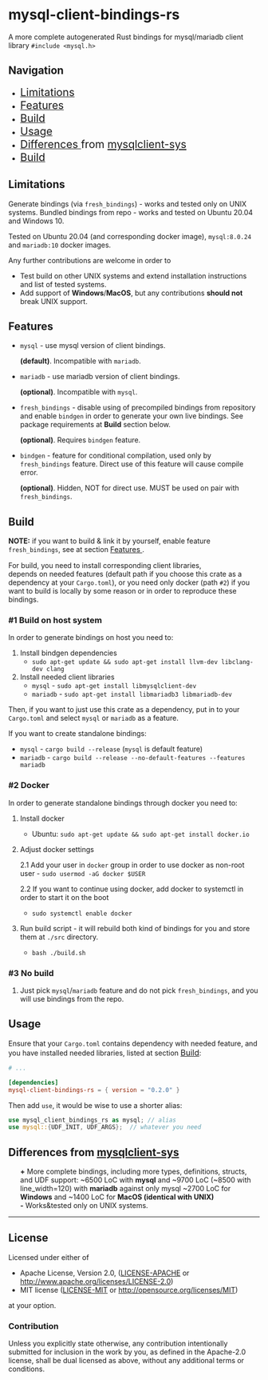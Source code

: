 # mysql-client-bindings-rs

A more complete autogenerated Rust bindings for mysql/mariadb client library `#include <mysql.h>`

## Navigation

<ul>
    <li><a href="#limitations" > <span style="font-size: 16pt"> Limitations </span> </a> </li> 
    <li> <a href="#features" > <span style="font-size: 16pt"> Features </span> </a> </li> 
    <li> <a href="#build" > <span style="font-size: 16pt"> Build </span> </a> </li> 
    <li> <a href="#usage" > <span style="font-size: 16pt"> Usage </span> </a> </li> 
    <li> 
        <a href="#differences" ><span style="font-size: 16pt"> Differences </span> </a> 
        <span style="font-size: 16pt"> from </span> 
        <span style="font-size: 16pt"> <a href="https://github.com/sgrif/mysqlclient-sys"> mysqlclient-sys </a></span>
    </li> 
    <li> <a href="#license" > <span style="font-size: 16pt"> Build </span> </a> </li> 

</ul>

## Limitations

Generate bindings (via `fresh_bindings`) - works and tested only on UNIX systems.
Bundled bindings from repo - works and tested on Ubuntu 20.04 and Windows 10.

Tested on Ubuntu 20.04 (and corresponding docker image), `mysql:8.0.24` and `mariadb:10` docker images.

Any further contributions are welcome in order to

- Test build on other UNIX systems and extend installation instructions and list of tested systems.
- Add support of **Windows**/**MacOS**, but any contributions **should not** break UNIX support.

## Features

- `mysql` - use mysql version of client bindings.
  
    **(default)**. Incompatible with `mariadb`.

- `mariadb` - use mariadb version of client bindings. 
  
    **(optional)**. Incompatible with `mysql`.

- `fresh_bindings` - disable using of precompiled bindings from repository and enable `bindgen` 
  in order to generate your own live bindings. See package requirements at **Build** section below.

    **(optional)**. Requires `bindgen` feature.

- `bindgen` - feature for conditional compilation, used only by `fresh_bindings` feature. 
  Direct use of this feature will cause compile error.
  
    **(optional)**. Hidden, NOT for direct use. MUST be used on pair with `fresh_bindings`.

## Build

**NOTE:** if you want to build & link it by yourself, enable feature `fresh_bindings`, 
see at section <a href="#features" > <span style="font-size: 11pt"> Features </span> </a>.

For build, you need to install corresponding client libraries,  
depends on needed features (default path if you choose this crate as a dependency at your `Cargo.toml`), 
or you need only docker (path `#2`) 
if you want to build is locally by some reason or in order to reproduce these bindings.


### #1 Build on host system

In order to generate bindings on host you need to:

1. Install bindgen dependencies
   - `sudo apt-get update && sudo apt-get install llvm-dev libclang-dev clang`
2. Install needed client libraries
   - `mysql` - `sudo apt-get install libmysqlclient-dev`
   - `mariadb` - `sudo apt-get install libmariadb3 libmariadb-dev`

Then, if you want to just use this crate as a dependency, put in to your `Cargo.toml` and select `mysql` or `mariadb`
as a feature.

If you want to create standalone bindings:
   - `mysql` - `cargo build --release` (`mysql` is default feature)
   - `mariadb` - `cargo build --release --no-default-features --features mariadb`

### #2 Docker

In order to generate standalone bindings through docker you need to:

1. Install docker
    - Ubuntu: `sudo apt-get update && sudo apt-get install docker.io`
2. Adjust docker settings

   2.1 Add your user in `docker` group in order to use docker as non-root user - `sudo usermod -aG docker $USER`

   2.2 If you want to continue using docker, add docker to systemctl in order to start it on the boot
   - `sudo systemctl enable docker`

3. Run build script - it will rebuild both kind of bindings for you and store them at `./src` directory.
    - `bash ./build.sh`

### #3 No build

1. Just pick `mysql`/`mariadb` feature and do not pick `fresh_bindings`, and you will use bindings from the repo.

## Usage 

Ensure that your `Cargo.toml` contains dependency with needed feature, and you have installed needed libraries, 
listed at section <a href="#build" > <span style="font-size: 12pt"> Build</span></a>:
```toml
# ...

[dependencies]
mysql-client-bindings-rs = { version = "0.2.0" }
```

Then add `use`,  it would be wise to use a shorter alias:
```rust
use mysql_client_bindings_rs as mysql; // alias
use mysql::{UDF_INIT, UDF_ARGS};  // whatever you need
```

## Differences from [mysqlclient-sys](https://github.com/sgrif/mysqlclient-sys)

<ul style="list-style-type: none">
  <li> <b>+</b> More complete bindings, including more types, definitions, structs, and UDF support:
  ~6500 LoC with <b>mysql</b> and ~9700 LoC (~8500 with line_width=120) with <b>mariadb</b> 
  against only mysql ~2700 LoC for <b>Windows</b> and ~1400 LoC for <b>MacOS (identical with UNIX)</b> </li>

  <li> <b>-</b> Works&tested only on UNIX systems.</li>
</ul>

---
## License

Licensed under either of

* Apache License, Version 2.0, ([LICENSE-APACHE](LICENSE-APACHE) or
  http://www.apache.org/licenses/LICENSE-2.0)
* MIT license ([LICENSE-MIT](LICENSE-MIT) or
  http://opensource.org/licenses/MIT)

at your option.

### Contribution

Unless you explicitly state otherwise, any contribution intentionally submitted for inclusion in the work by you, as
defined in the Apache-2.0 license, shall be dual licensed as above, without any additional terms or conditions.
